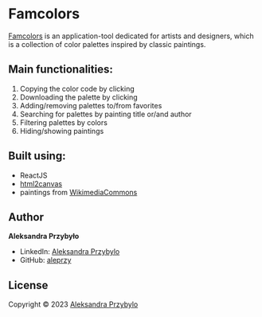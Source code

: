 # Famcolors

[Famcolors]() is an application-tool dedicated for artists and designers, which is a collection of color palettes inspired by classic paintings.

## Main functionalities:

1. Copying the color code by clicking
2. Downloading the palette by clicking
3. Adding/removing palettes to/from favorites
4. Searching for palettes by painting title or/and author
5. Filtering palettes by colors
6. Hiding/showing paintings

## Built using:

- ReactJS
- [html2canvas](https://github.com/niklasvh/html2canvas)
- paintings from [WikimediaCommons](https://commons.wikimedia.org/)

## Author

**Aleksandra Przybyło**

- LinkedIn: [Aleksandra Przybylo](https://www.linkedin.com/in/aleprzy/)
- GitHub: [aleprzy](https://github.com/aleprzy)

## License

Copyright © 2023 [Aleksandra Przybylo](https://github.com/aleprzy)
